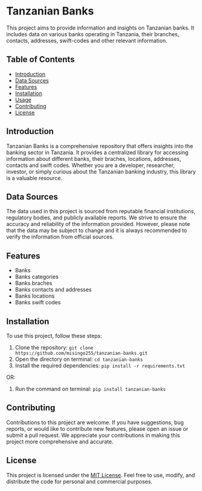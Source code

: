 # Tanzanian Banks

This project aims to provide information and insights on Tanzanian banks. It includes data on various banks operating in Tanzania, their branches, contacts, addresses, swift-codes and other relevant information.

## Table of Contents
- [Introduction](#introduction)
- [Data Sources](#data-sources)
- [Features](#features)
- [Installation](#installation)
- [Usage](#usage)
- [Contributing](#contributing)
- [License](#license)

## Introduction
Tanzanian Banks is a comprehensive repository that offers insights into the banking sector in Tanzania. It provides a centralized library for accessing information about different banks, their braches,  locations, addresses, contacts and swift codes. Whether you are a developer, researcher, investor, or simply curious about the Tanzanian banking industry, this library is a valuable resource.

## Data Sources
The data used in this project is sourced from reputable financial institutions, regulatory bodies, and publicly available reports. We strive to ensure the accuracy and reliability of the information provided. However, please note that the data may be subject to change and it is always recommended to verify the information from official sources.

## Features
- Banks
- Banks categories
- Banks braches
- Banks contacts and addresses
- Banks locations
- Banks swift codes

## Installation
To use this project, follow these steps:
1. Clone the repository: `git clone https://github.com/misingo255/tanzanian-banks.git`
2. Open the directory on terminal: `cd tanzanian-banks`
2. Install the required dependencies: `pip install -r requirements.txt`


OR:

1. Run the command on terminal: `pip install tanzanian-banks`


## Contributing
Contributions to this project are welcome. If you have suggestions, bug reports, or would like to contribute new features, please open an issue or submit a pull request. We appreciate your contributions in making this project more comprehensive and accurate.

## License
This project is licensed under the [MIT License](LICENSE). Feel free to use, modify, and distribute the code for personal and commercial purposes.
